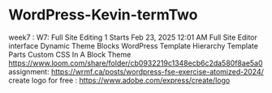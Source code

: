 # WordPress-Kevin-termTwo

week7 
: W7: Full Site Editing 1 
 Starts Feb 23, 2025 12:01 AM
Full Site Editor interface
Dynamic Theme Blocks
WordPress Template Hierarchy
Template Parts
Custom CSS In A Block Theme
https://www.loom.com/share/folder/cb0932219c1348ecb6c2da580f8ae5a0
assignment: 
https://wrmf.ca/posts/wordpress-fse-exercise-atomized-2024/
create logo for free : 
https://www.adobe.com/express/create/logo
